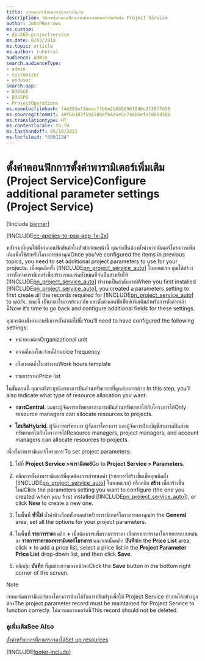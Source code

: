 ```yaml
---
title: กำหนดการตั้งค่าพารามิเตอร์เพิ่มเติม
description: วิธีการตั้งค่าคอนฟิกการตั้งค่าพารามิเตอร์เพิ่มเติมใน Project Service
author: JohnPBurrows
ms.custom:
- dyn365-projectservice
ms.date: 8/03/2018
ms.topic: article
ms.author: ruhercul
audience: Admin
search.audienceType:
- admin
- customizer
- enduser
search.app:
- D365CE
- D365PS
- ProjectOperations
ms.openlocfilehash: f4e883e71beacffb6e2b0b56967046c3f38f7d50
ms.sourcegitcommit: 40f68387f594180af64a5e5c748b6efa188bd300
ms.translationtype: HT
ms.contentlocale: th-TH
ms.lasthandoff: 05/10/2021
ms.locfileid: "6001134"
---
```

# <a name="configure-additional-parameter-settings-project-service"></a><span data-ttu-id="16492-103">ตั้งค่าคอนฟิกการตั้งค่าพารามิเตอร์เพิ่มเติม (Project Service)</span><span class="sxs-lookup"><span data-stu-id="16492-103">Configure additional parameter settings (Project Service)</span></span>

[!include [banner](../includes/psa-now-project-operations.md)]

[!INCLUDE[cc-applies-to-psa-app-1x-2x](../includes/cc-applies-to-psa-app-1x-2x.md)]

<span data-ttu-id="16492-104">หลังจากที่คุณได้ตั้งค่าคอนฟิกสินค้าในหัวข้อก่อนหน้านี้ คุณจำเป็นต้องตั้งค่าพารามิเตอร์โครงการเพิ่มเติมเพื่อใช้สำหรับโครงการของคุณ</span><span class="sxs-lookup"><span data-stu-id="16492-104">Once you’ve configured the items in previous topics, you need to set additional project parameters to use for your projects.</span></span> <span data-ttu-id="16492-105">เมื่อคุณติดตั้ง [!INCLUDE[pn_project_service_auto](../includes/pn-project-service-auto.md)] ในตอนแรก คุณได้สร้างการตั้งค่าพารามิเตอร์เพื่อสร้างเรกคอร์ดทั้งหมดที่จำเป็นสำหรับให้ [!INCLUDE[pn_project_service_auto](../includes/pn-project-service-auto.md)] ทำงานเป็นลำดับแรก</span><span class="sxs-lookup"><span data-stu-id="16492-105">When you first installed [!INCLUDE[pn_project_service_auto](../includes/pn-project-service-auto.md)], you created a parameters setting to first create all the records required for [!INCLUDE[pn_project_service_auto](../includes/pn-project-service-auto.md)] to work.</span></span> <span data-ttu-id="16492-106">ขณะนี้ เป็นเวลาในการย้อนกลับ และตั้งค่าคอนฟิกฟิลด์เพิ่มเติมสำหรับการตั้งค่าเหล่านี้</span><span class="sxs-lookup"><span data-stu-id="16492-106">Now it’s time to go back and configure additional fields for these settings.</span></span>  
  
 <span data-ttu-id="16492-107">คุณจะต้องตั้งค่าคอนฟิกการตั้งค่าต่อไปนี้:</span><span class="sxs-lookup"><span data-stu-id="16492-107">You’ll need to have configured the following settings:</span></span>  
  
-   <span data-ttu-id="16492-108">หน่วยองค์กร</span><span class="sxs-lookup"><span data-stu-id="16492-108">Organizational unit</span></span>  
  
-   <span data-ttu-id="16492-109">ความถี่ของใบแจ้งหนี้</span><span class="sxs-lookup"><span data-stu-id="16492-109">Invoice frequency</span></span>  
  
-   <span data-ttu-id="16492-110">เท็มเพลตชั่วโมงทำงาน</span><span class="sxs-lookup"><span data-stu-id="16492-110">Work hours template</span></span>  
  
-   <span data-ttu-id="16492-111">รายการราคา</span><span class="sxs-lookup"><span data-stu-id="16492-111">Price list</span></span>  
 
<span data-ttu-id="16492-112">ในขั้นตอนนี้ คุณจะยังระบุชนิดของการปันส่วนทรัพยากรที่คุณต้องการด้วย:</span><span class="sxs-lookup"><span data-stu-id="16492-112">In this step, you’ll also indicate what type of resource allocation you want:</span></span>  
  
- <span data-ttu-id="16492-113">**กลาง**</span><span class="sxs-lookup"><span data-stu-id="16492-113">**Central**.</span></span> <span data-ttu-id="16492-114">เฉพาะผู้จัดการทรัพยากรสามารถปันส่วนทรัพยากรให้กับโครงการได้</span><span class="sxs-lookup"><span data-stu-id="16492-114">Only resource managers can allocate resources to projects.</span></span>  
  
- <span data-ttu-id="16492-115">**ไฮบริด**</span><span class="sxs-lookup"><span data-stu-id="16492-115">**Hybrid**.</span></span> <span data-ttu-id="16492-116">ผู้จัดการทรัพยากร ผู้จัดการโครงการ และผู้จัดการฝ่ายบัญชีสามารถปันส่วนทรัพยากรให้กับโครงการได้</span><span class="sxs-lookup"><span data-stu-id="16492-116">Resource managers, project managers, and account managers can allocate resources to projects.</span></span>  
  
 
<span data-ttu-id="16492-117">เพื่อตั้งค่าพารามิเตอร์โครงการ:</span><span class="sxs-lookup"><span data-stu-id="16492-117">To set project parameters:</span></span>  
  
1. <span data-ttu-id="16492-118">ไปที่ **Project Service >พารามิเตอร์**</span><span class="sxs-lookup"><span data-stu-id="16492-118">Go to **Project Service > Parameters**.</span></span>  
  
2. <span data-ttu-id="16492-119">คลิกการตั้งค่าพารามิเตอร์ที่คุณต้องการกำหนดค่า (รายการที่สร้างขึ้นเมื่อคุณติดตั้ง [!INCLUDE[pn_project_service_auto](../includes/pn-project-service-auto.md)] ในตอนแรก) หรือคลิก **สร้าง** เพื่อสร้างขึ้นใหม่</span><span class="sxs-lookup"><span data-stu-id="16492-119">Click the parameters setting you want to configure (the one you created when you first installed [!INCLUDE[pn_project_service_auto](../includes/pn-project-service-auto.md)]), or click **New** to create a new one.</span></span>  
  
3. <span data-ttu-id="16492-120">ในพื้นที่ **ทั่วไป** ตั้งค่าตัวเลือกทั้งหมดสำหรับพารามิเตอร์โครงการของคุณ</span><span class="sxs-lookup"><span data-stu-id="16492-120">In the **General** area, set all the options for your project parameters.</span></span>  
  
4. <span data-ttu-id="16492-121">ในพื้นที่ **รายการราคา** คลิก **+** เมื่อต้องการเพิ่มรายการราคา เลือกรายการราคาในรายการแบบหล่นลง **รายการราคาของพารามิเตอร์โครงการ** และจากนั้นคลิก **บันทึก**</span><span class="sxs-lookup"><span data-stu-id="16492-121">In the **Price List** area, click **+** to add a price list, select a price list in the **Project Parameter Price List** drop-down list, and then click **Save**.</span></span>  
  
5. <span data-ttu-id="16492-122">คลิกปุ่ม **บันทึก** ที่มุมล่างขวาของหน้าจอ</span><span class="sxs-lookup"><span data-stu-id="16492-122">Click the **Save** button in the bottom right corner of the screen.</span></span>  

> [!NOTE]
> <span data-ttu-id="16492-123">เรกคอร์ดพารามิเตอร์ของโครงการต้องได้รับการปรับปรุงเพื่อให้ Project Service ทำงานได้อย่างถูกต้อง</span><span class="sxs-lookup"><span data-stu-id="16492-123">The project parameter record must be maintained for Project Service to function correcly.</span></span> <span data-ttu-id="16492-124">ไม่ควรลบเรกคอร์ดนี้</span><span class="sxs-lookup"><span data-stu-id="16492-124">This record should not be deleted.</span></span>

### <a name="see-also"></a><span data-ttu-id="16492-125">ดูเพิ่มเติม</span><span class="sxs-lookup"><span data-stu-id="16492-125">See Also</span></span>  
 [<span data-ttu-id="16492-126">ตั้งค่าทรัพยากรที่สามารถจองได้</span><span class="sxs-lookup"><span data-stu-id="16492-126">Set up resources</span></span>](../psa/set-up-resources.md)


[!INCLUDE[footer-include](../includes/footer-banner.md)]